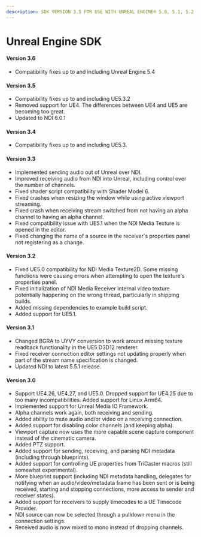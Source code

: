 ```yaml
---
description: SDK VERSION 3.5 FOR USE WITH UNREAL ENGINE® 5.0, 5.1, 5.2, AND 5.3
---
```


# Unreal Engine SDK

#### **Version 3.6**&#x20;

* Compatibility fixes up to and including Unreal Engine 5.4

#### **Version 3.5**&#x20;

* Compatibility fixes up to and including UE5.3.2&#x20;
* Removed support for UE4. The differences between UE4 and UE5 are becoming too great.&#x20;
* Updated to NDI 6.0.1

#### **Version 3.4**&#x20;

* Compatibility fixes up to and including UE5.3.

#### Version 3.3

* Implemented sending audio out of Unreal over NDI.&#x20;
* Improved receiving audio from NDI into Unreal, including control over the number of channels.&#x20;
* Fixed shader script compatibility with Shader Model 6.&#x20;
* Fixed crashes when resizing the window while using active viewport streaming.&#x20;
* Fixed crash when receiving stream switched from not having an alpha channel to having an alpha channel.&#x20;
* Fixed compatibility issue with UE5.1 when the NDI Media Texture is opened in the editor.&#x20;
* Fixed changing the name of a source in the receiver's properties panel not registering as a change.

#### Version 3.2

* Fixed UE5.0 compatibility for NDI Media Texture2D. Some missing functions were causing errors when attempting to open the texture's properties panel. &#x20;
* Fixed initialization of NDI Media Receiver internal video texture potentially happening on the wrong thread, particularly in shipping builds.&#x20;
* Added missing dependencies to example build script.&#x20;
* Added support for UE5.1.

#### Version 3.1&#x20;

* Changed BGRA to UYVY conversion to work around missing texture readback functionality in the UE5 D3D12 renderer.&#x20;
* Fixed receiver connection editor settings not updating properly when part of the stream name specification is changed. &#x20;
* Updated NDI to latest 5.5.1 release.

#### Version 3.0

* Support UE4.26, UE4.27, and UE5.0. Dropped support for UE4.25 due to too many incompatibilities. Added support for Linux Arm64.&#x20;
* Implemented support for Unreal Media IO Framework. &#x20;
* Alpha channels work again, both receiving and sending.&#x20;
* Added ability to mute audio and/or video on a receiving connection.&#x20;
* Added support for disabling color channels (and keeping alpha).&#x20;
* Viewport capture now uses the more capable scene capture component instead of the cinematic camera. &#x20;
* Added PTZ support. &#x20;
* Added support for sending, receiving, and parsing NDI metadata (including through blueprints). &#x20;
* Added support for controlling UE properties from TriCaster macros (still somewhat experimental). &#x20;
* More blueprint support (including NDI metadata handling, delegates for notifying when an audio/video/metadata frame has been sent or is being received, starting and stopping connections, more access to sender and receiver states). &#x20;
* Added support for receivers to supply timecodes to a UE Timecode Provider. &#x20;
* NDI source can now be selected through a pulldown menu in the connection settings. &#x20;
* Received audio is now mixed to mono instead of dropping channels.

